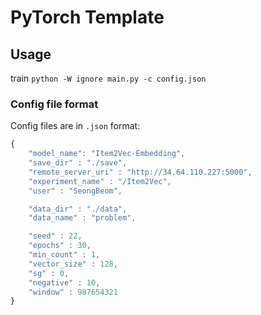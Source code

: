 # PyTorch Template

## Usage
train
`python -W ignore main.py -c config.json`

### Config file format
Config files are in `.json` format:
```javascript
{
    "model_name": "Item2Vec-Embedding",
    "save_dir" : "./save",
    "remote_server_uri" : "http://34.64.110.227:5000",
    "experiment_name" : "/Item2Vec",
    "user" : "SeongBeom",

    "data_dir" : "./data",
    "data_name" : "problem",

    "seed" : 22,
    "epochs" : 30,
    "min_count" : 1,
    "vector_size" : 128,
    "sg" : 0,
    "negative" : 10,
    "window" : 987654321
}

```
